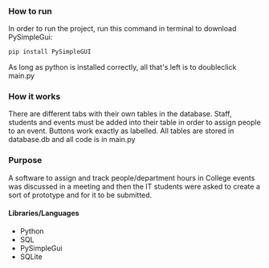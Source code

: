 ### How to run
In order to run the project, run this command in terminal to download PySimpleGui:
```bash
pip install PySimpleGUI
```
As long as python is installed correctly, all that's left is to doubleclick main.py
### How it works
There are different tabs with their own tables in the database. Staff, students and events must be added into their table in order to assign people to an event. Buttons work exactly as labelled. All tables are stored in database.db and all code is in main.py

### Purpose
A software to assign and track people/department hours in College events was discussed in a meeting and then the IT students were asked to create a sort of prototype and for it to be submitted. 

#### Libraries/Languages
- Python
- SQL
- PySimpleGui
- SQLite
